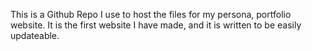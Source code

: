 This is a Github Repo I use to host the files for my persona, portfolio website. It is the first website I have made, and it is
written to be easily updateable. 
